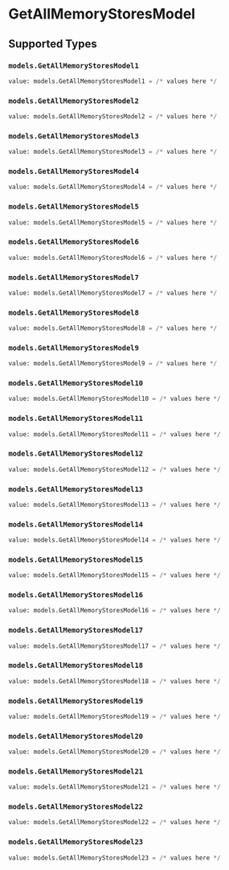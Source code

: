 # GetAllMemoryStoresModel


## Supported Types

### `models.GetAllMemoryStoresModel1`

```python
value: models.GetAllMemoryStoresModel1 = /* values here */
```

### `models.GetAllMemoryStoresModel2`

```python
value: models.GetAllMemoryStoresModel2 = /* values here */
```

### `models.GetAllMemoryStoresModel3`

```python
value: models.GetAllMemoryStoresModel3 = /* values here */
```

### `models.GetAllMemoryStoresModel4`

```python
value: models.GetAllMemoryStoresModel4 = /* values here */
```

### `models.GetAllMemoryStoresModel5`

```python
value: models.GetAllMemoryStoresModel5 = /* values here */
```

### `models.GetAllMemoryStoresModel6`

```python
value: models.GetAllMemoryStoresModel6 = /* values here */
```

### `models.GetAllMemoryStoresModel7`

```python
value: models.GetAllMemoryStoresModel7 = /* values here */
```

### `models.GetAllMemoryStoresModel8`

```python
value: models.GetAllMemoryStoresModel8 = /* values here */
```

### `models.GetAllMemoryStoresModel9`

```python
value: models.GetAllMemoryStoresModel9 = /* values here */
```

### `models.GetAllMemoryStoresModel10`

```python
value: models.GetAllMemoryStoresModel10 = /* values here */
```

### `models.GetAllMemoryStoresModel11`

```python
value: models.GetAllMemoryStoresModel11 = /* values here */
```

### `models.GetAllMemoryStoresModel12`

```python
value: models.GetAllMemoryStoresModel12 = /* values here */
```

### `models.GetAllMemoryStoresModel13`

```python
value: models.GetAllMemoryStoresModel13 = /* values here */
```

### `models.GetAllMemoryStoresModel14`

```python
value: models.GetAllMemoryStoresModel14 = /* values here */
```

### `models.GetAllMemoryStoresModel15`

```python
value: models.GetAllMemoryStoresModel15 = /* values here */
```

### `models.GetAllMemoryStoresModel16`

```python
value: models.GetAllMemoryStoresModel16 = /* values here */
```

### `models.GetAllMemoryStoresModel17`

```python
value: models.GetAllMemoryStoresModel17 = /* values here */
```

### `models.GetAllMemoryStoresModel18`

```python
value: models.GetAllMemoryStoresModel18 = /* values here */
```

### `models.GetAllMemoryStoresModel19`

```python
value: models.GetAllMemoryStoresModel19 = /* values here */
```

### `models.GetAllMemoryStoresModel20`

```python
value: models.GetAllMemoryStoresModel20 = /* values here */
```

### `models.GetAllMemoryStoresModel21`

```python
value: models.GetAllMemoryStoresModel21 = /* values here */
```

### `models.GetAllMemoryStoresModel22`

```python
value: models.GetAllMemoryStoresModel22 = /* values here */
```

### `models.GetAllMemoryStoresModel23`

```python
value: models.GetAllMemoryStoresModel23 = /* values here */
```

